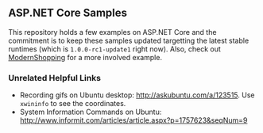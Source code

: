 ## ASP.NET Core Samples

This repository holds a few examples on ASP.NET Core and the commitment is to keep these samples updated targetting the latest stable runtimes (which is `1.0.0-rc1-update1` right now). Also, check out [ModernShopping](https://github.com/tugberkugurlu/ModernShopping) for a more involved example.

### Unrelated Helpful Links

 - Recording gifs on Ubuntu desktop: http://askubuntu.com/a/123515. Use `xwininfo` to see the coordinates.
 - System Information Commands on Ubuntu: http://www.informit.com/articles/article.aspx?p=1757623&seqNum=9